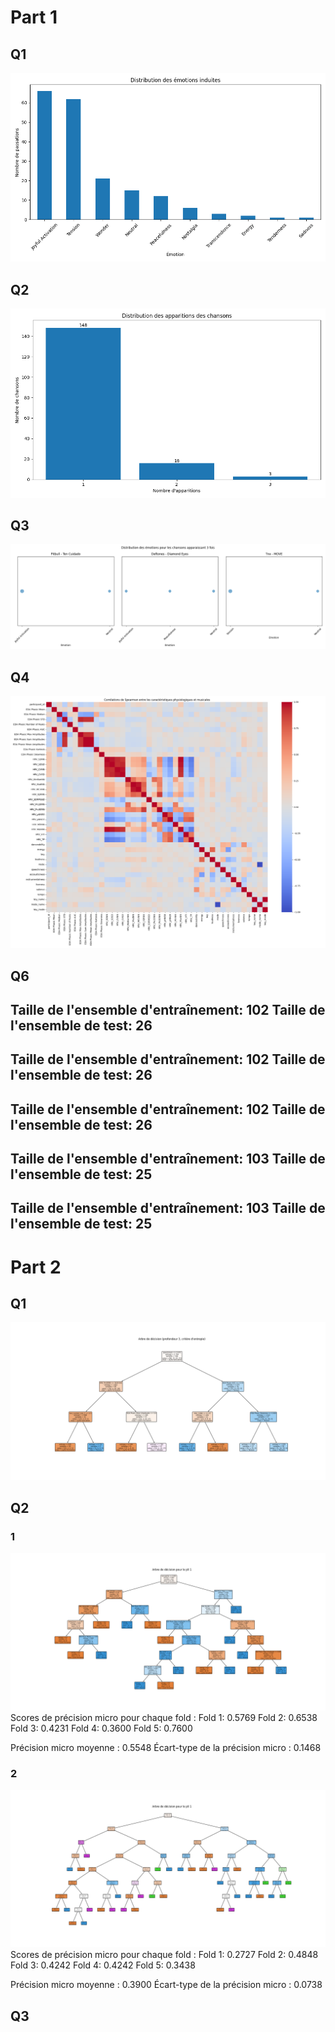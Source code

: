 
# Part 1
## Q1
![img.png](img.png)

## Q2
![img_1.png](img_1.png)

## Q3
![img_2.png](img_2.png)

## Q4
![img_3.png](img_3.png)

## Q6
Taille de l'ensemble d'entraînement: 102
Taille de l'ensemble de test: 26
---
Taille de l'ensemble d'entraînement: 102
Taille de l'ensemble de test: 26
---
Taille de l'ensemble d'entraînement: 102
Taille de l'ensemble de test: 26
---
Taille de l'ensemble d'entraînement: 103
Taille de l'ensemble de test: 25
---
Taille de l'ensemble d'entraînement: 103
Taille de l'ensemble de test: 25
---


# Part 2
## Q1
![img_4.png](img_4.png)


## Q2
### 1
![img_5.png](img_5.png)
Scores de précision micro pour chaque fold :
Fold 1: 0.5769
Fold 2: 0.6538
Fold 3: 0.4231
Fold 4: 0.3600
Fold 5: 0.7600

Précision micro moyenne : 0.5548
Écart-type de la précision micro : 0.1468

### 2
![img_6.png](img_6.png)
Scores de précision micro pour chaque fold :
Fold 1: 0.2727
Fold 2: 0.4848
Fold 3: 0.4242
Fold 4: 0.4242
Fold 5: 0.3438

Précision micro moyenne : 0.3900
Écart-type de la précision micro : 0.0738

## Q3

